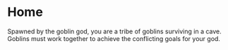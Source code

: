 # Home

Spawned by the goblin god, you are a tribe of goblins surviving in a cave.
Goblins must work together to achieve the conflicting goals for your god.
